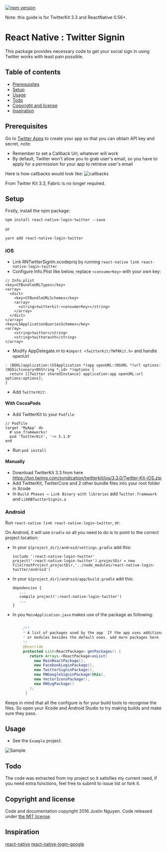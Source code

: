 [![npm version](https://badge.fury.io/js/react-native-login-twitter.svg)](https://badge.fury.io/js/react-native-login-twitter)

Note: this guide is for TwitterKit 3.3 and ReactNative 0.56+.

# React Native : Twitter Signin

This package provides necessary code to get your social sign in using Twitter works with least pain possible.

## Table of contents

- [Prerequisites](#prerequisites)
- [Setup](#setup)
- [Usage](#usage)
- [Todo](#todo)
- [Copyright and license](#copyright-and-license)
- [Inspiration](#inspiration)

## Prerequisites

Go to [Twitter Apps](https://apps.twitter.com/) to create your app so that you can obtain API key and secret, note:

- Remember to set a Callback Url, whatever will work
- By default, Twitter won't allow you to grab user's email, so you have to apply for a permission for your app to retrieve user's email

Here is how callbacks would look like:
![callbacks](https://github.com/clockin/react-native-login-twitter/blob/master/Example/img/callbacks.png?raw=true)

From Twitter Kit 3.3, Fabric is no longer required.

## Setup

Firstly, install the npm package:

    npm install react-native-login-twitter --save

or

    yarn add react-native-login-twitter

### iOS

- Link RNTwitterSignIn.xcodeproj by running `react-native link react-native-login-twitter`
- Configure Info.Plist like below, replace `<consumerKey>` with your own key:

```
// Info.plist
<key>CFBundleURLTypes</key>
<array>
  <dict>
    <key>CFBundleURLSchemes</key>
    <array>
      <string>twitterkit-<consumerKey></string>
    </array>
  </dict>
</array>
<key>LSApplicationQueriesSchemes</key>
<array>
    <string>twitter</string>
    <string>twitterauth</string>
</array>
```

- Modify AppDelegate.m to `#import <TwitterKit/TWTRKit.h>` and handle openUrl

```
- (BOOL)application:(UIApplication *)app openURL:(NSURL *)url options:(NSDictionary<NSString *,id> *)options {
  return [[Twitter sharedInstance] application:app openURL:url options:options];
}
```

- Add `TwitterKit`:

#### With CocoaPods

- Add TwitterKit to your `Podfile`

```
// Podfile
target 'MyApp' do
  # use_frameworks!
  pod 'TwitterKit', '~> 5.1.0'
end
```

- Run `pod install`

#### Manually

- Download TwitterKit 3.3 from here https://ton.twimg.com/syndication/twitterkit/ios/3.3.0/Twitter-Kit-iOS.zip
- Add TwitterKit, TwitterCore and 2 other bundle files into your root folder in Xcode
- In `Build Phases → Link Binary with libraries` add `Twitter.framework` and `LibRBTwitterSignin.a`

### Android

Run `react-native link react-native-login-twitter`, or:

On Android, it will use `Gradle` so all you need to do is to point to the correct project location:

- In your `${project_dir}/android/settings.gradle` add this:

      include ':react-native-login-twitter'
      project(':react-native-login-twitter').projectDir = new File(rootProject.projectDir,'../node_modules/react-native-login-twitter/android')

- In your `${project_dir}/android/app/build.gradle` add this:

      depedencies {
         ...
         compile project(':react-native-login-twitter')
         ...
      }

- In you `MainApplication.java` makes use of the package as following:

```java

        /**
        * A list of packages used by the app. If the app uses additional views
        * or modules besides the default ones, add more packages here.
        */
        @Override
        protected List<ReactPackage> getPackages() {
           return Arrays.<ReactPackage>asList(
             new MainReactPackage(),
             new FacebookLoginPackage(),
             new TwitterSigninPackage(),
             new RNGoogleSigninPackage(this),
             new VectorIconsPackage(),
             new RNSvgPackage()
           );
         }
```

Keeps in mind that all the configure is for your build tools to recognise the files. So open your Xcode and Android Studio to try making builds and make sure they pass.

## Usage

- See the `Example` project.

![Sample](https://github.com/clockin/react-native-login-twitter/blob/master/Example/img/android.png?raw=true)

## Todo

The code was extracted from my project so it satisfies my current need, if you need extra functions, feel free to submit to issue list or fork it.

## Copyright and license

Code and documentation copyright 2016 Justin Nguyen. Code released under [the MIT license](https://github.com/clockin/react-native-login-twitter/blob/master/LICENSE).

## Inspiration

[react-native](http://facebook.github.io/react-native/)
[react-native-login-google](https://github.com/clockin/react-native-login-google)
